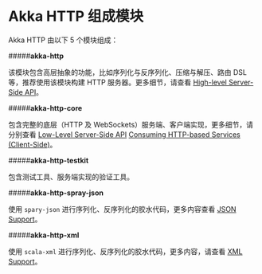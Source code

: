 # Akka HTTP 组成模块

Akka HTTP 由以下 5 个模块组成：

#####**akka-http**

该模块包含高层抽象的功能，比如序列化与反序列化、压缩与解压、路由 DSL 等，推荐使用该模块构建 HTTP 服务器。更多细节，请查看 [High-level Server-Side API](http://doc.akka.io/docs/akka-http/current/scala/http/routing-dsl/index.html)。

#####**akka-http-core**

包含完整的底层（HTTP 及 WebSockets）服务端、客户端实现，更多细节，请分别查看 [Low-Level Server-Side API](http://doc.akka.io/docs/akka-http/current/scala/http/server-side/low-level-api.html) [Consuming HTTP-based Services (Client-Side)](http://doc.akka.io/docs/akka-http/current/scala/http/client-side/index.html)。

#####**akka-http-testkit**

包含测试工具、服务端实现的验证工具。

#####**akka-http-spray-json**

使用 `spary-json` 进行序列化、反序列化的胶水代码，更多内容查看 [JSON Support](http://doc.akka.io/docs/akka-http/current/scala/http/common/json-support.html)。

#####**akka-http-xml**

使用 `scala-xml` 进行序列化、反序列化的胶水代码，更多内容，请查看 [XML Support](http://doc.akka.io/docs/akka-http/current/scala/http/common/xml-support.html)。
